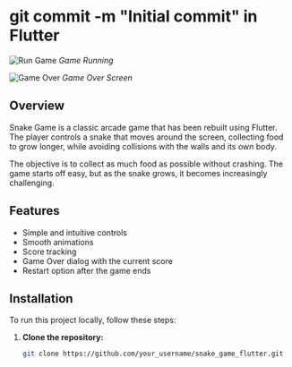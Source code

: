 # git commit -m "Initial commit" in Flutter

![Run Game](assets/images/run_game.png)
*Game Running*

![Game Over](assets/images/game_over.png)
*Game Over Screen*

## Overview

Snake Game is a classic arcade game that has been rebuilt using Flutter. The player controls a snake that moves around the screen, collecting food to grow longer, while avoiding collisions with the walls and its own body.

The objective is to collect as much food as possible without crashing. The game starts off easy, but as the snake grows, it becomes increasingly challenging.

## Features

- Simple and intuitive controls
- Smooth animations
- Score tracking
- Game Over dialog with the current score
- Restart option after the game ends

## Installation

To run this project locally, follow these steps:

1. **Clone the repository:**
   ```bash
   git clone https://github.com/your_username/snake_game_flutter.git